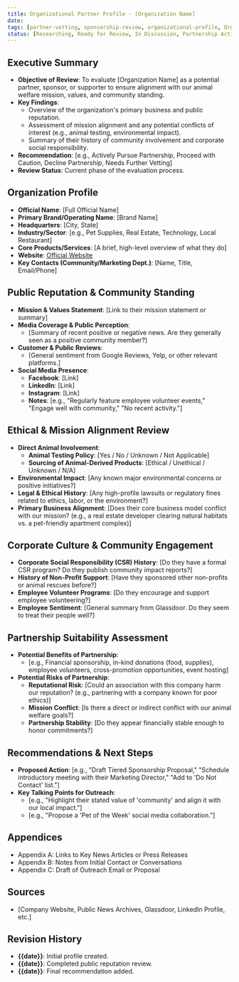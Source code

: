 ```yaml
---
title: Organizational Partner Profile - [Organization Name]
date: 
tags: [partner-vetting, sponsorship-review, organizational-profile, OrganizationName]
status: [Researching, Ready for Review, In Discussion, Partnership Active, Declined, On Hold]
---
```


## Executive Summary
- **Objective of Review**: To evaluate [Organization Name] as a potential partner, sponsor, or supporter to ensure alignment with our animal welfare mission, values, and community standing.
- **Key Findings**:
  - Overview of the organization's primary business and public reputation.
  - Assessment of mission alignment and any potential conflicts of interest (e.g., animal testing, environmental impact).
  - Summary of their history of community involvement and corporate social responsibility.
- **Recommendation**: [e.g., Actively Pursue Partnership, Proceed with Caution, Decline Partnership, Needs Further Vetting]
- **Review Status**: Current phase of the evaluation process.

## Organization Profile
- **Official Name**: [Full Official Name]
- **Primary Brand/Operating Name**: [Brand Name]
- **Headquarters**: [City, State]
- **Industry/Sector**: [e.g., Pet Supplies, Real Estate, Technology, Local Restaurant]
- **Core Products/Services**: [A brief, high-level overview of what they do]
- **Website**: [Official Website](https://www.companywebsite.com)
- **Key Contacts (Community/Marketing Dept.)**: [Name, Title, Email/Phone]

## Public Reputation & Community Standing
- **Mission & Values Statement**: [Link to their mission statement or summary]
- **Media Coverage & Public Perception**:
  - [Summary of recent positive or negative news. Are they generally seen as a positive community member?]
- **Customer & Public Reviews**:
  - [General sentiment from Google Reviews, Yelp, or other relevant platforms.]
- **Social Media Presence**:
  - **Facebook**: [Link]
  - **LinkedIn**: [Link]
  - **Instagram**: [Link]
  - **Notes**: [e.g., "Regularly feature employee volunteer events," "Engage well with community," "No recent activity."]

## Ethical & Mission Alignment Review
- **Direct Animal Involvement**:
  - **Animal Testing Policy**: [Yes / No / Unknown / Not Applicable]
  - **Sourcing of Animal-Derived Products**: [Ethical / Unethical / Unknown / N/A]
- **Environmental Impact**: [Any known major environmental concerns or positive initiatives?]
- **Legal & Ethical History**: [Any high-profile lawsuits or regulatory fines related to ethics, labor, or the environment?]
- **Primary Business Alignment**: [Does their core business model conflict with our mission? (e.g., a real estate developer clearing natural habitats vs. a pet-friendly apartment complex)]

## Corporate Culture & Community Engagement
- **Corporate Social Responsibility (CSR) History**: [Do they have a formal CSR program? Do they publish community impact reports?]
- **History of Non-Profit Support**: [Have they sponsored other non-profits or animal rescues before?]
- **Employee Volunteer Programs**: [Do they encourage and support employee volunteering?]
- **Employee Sentiment**: [General summary from Glassdoor. Do they seem to treat their people well?]

## Partnership Suitability Assessment
- **Potential Benefits of Partnership**:
  - [e.g., Financial sponsorship, in-kind donations (food, supplies), employee volunteers, cross-promotion opportunities, event hosting]
- **Potential Risks of Partnership**:
  - **Reputational Risk**: [Could an association with this company harm our reputation? (e.g., partnering with a company known for poor ethics)]
  - **Mission Conflict**: [Is there a direct or indirect conflict with our animal welfare goals?]
  - **Partnership Stability**: [Do they appear financially stable enough to honor commitments?]

## Recommendations & Next Steps
- **Proposed Action**: [e.g., "Draft Tiered Sponsorship Proposal," "Schedule introductory meeting with their Marketing Director," "Add to 'Do Not Contact' list."]
- **Key Talking Points for Outreach**:
  - [e.g., "Highlight their stated value of 'community' and align it with our local impact."]
  - [e.g., "Propose a 'Pet of the Week' social media collaboration."]

## Appendices
- Appendix A: Links to Key News Articles or Press Releases
- Appendix B: Notes from Initial Contact or Conversations
- Appendix C: Draft of Outreach Email or Proposal

## Sources
- [Company Website, Public News Archives, Glassdoor, LinkedIn Profile, etc.]

## Revision History
- **{{date}}**: Initial profile created.
- **{{date}}**: Completed public reputation review.
- **{{date}}**: Final recommendation added.

